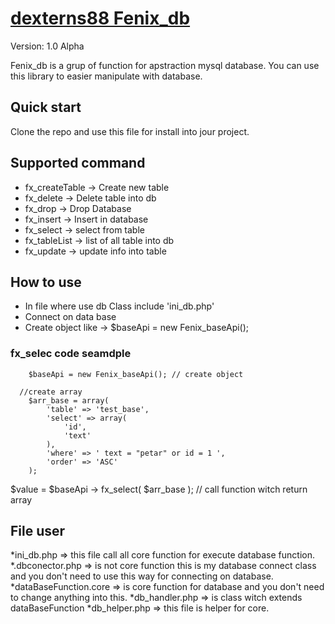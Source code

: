 [dexterns88 Fenix_db](http://www.webpage-lab.com)
===================

Version: 1.0 Alpha

Fenix_db is a grup of function for apstraction mysql database. You can use this library to easier manipulate with database. 


Quick start
-----------

Clone the repo and use this file for install into jour project.

Supported command
-----------------

* fx_createTable -> Create new table
* fx_delete -> Delete table into db
* fx_drop -> Drop Database
* fx_insert -> Insert in database
* fx_select -> select from table
* fx_tableList -> list of all table into db
* fx_update -> update info into table



How to use
----------
- In file where use db Class include 'ini_db.php'
- Connect on data base 
- Create object like -> $baseApi = new Fenix_baseApi();

### fx_selec code seamdple
		
		
		$baseApi = new Fenix_baseApi(); // create object
		
	  //create array
		$arr_base = array(
			'table' => 'test_base',
			'select' => array(
				'id',
				'text'
			),
			'where' => ' text = "petar" or id = 1 ',
			'order' => 'ASC'
		);
   $value = $baseApi -> fx_select( $arr_base ); // call function witch return array


File user
-----------------
*ini_db.php => this file call all core function for execute database function.
  *.dbconector.php => is not core function this is my database connect class and you don't need to use this way for connecting on database.
  *dataBaseFunction.core => is core function for database and you don't need to change anything into this.
  *db_handler.php => is class witch extends dataBaseFunction
  *db_helper.php => this file is helper for core.
